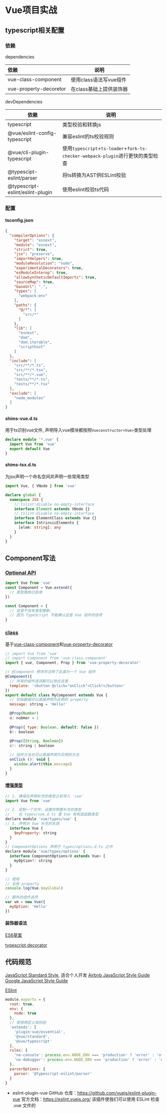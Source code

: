 # Vue项目实战

## typescript相关配置

### 依赖

dependencies

| 依赖                   | 说明                    |
| :--------------------- | ----------------------- |
| vue-class-component    | 使用class语法写vue组件  |
| vue-property-decoretor | 在class基础上提供装饰器 |

devDependencies

| 依赖                             | 说明                                                         |
| -------------------------------- | ------------------------------------------------------------ |
| typescript                       | 类型校验和转换js                                             |
| @vue/eslint-config-typescript    | 兼容eslint的ts校验规则                                       |
| @vue/cli-plugin-typescript       | 使用`typescript`+`ts-loader`+`fork-ts-checker-webpack-plugin`进行更快的类型检查 |
| @typescipt-eslint/parser         | 将ts转换为AST供ESLint校验                                    |
| @typescript-eslint/eslint-plugin | 使用eslint校验ts代码                                         |

### 配置

#### tsconfig.json

```json
{
  "compilerOptions": {
    "target": "esnext",
    "module": "esnext",
    "strict": true,
    "jsx": "preserve",
    "importHelpers": true,
    "moduleResolution": "node",
    "experimentalDecorators": true,
    "esModuleInterop": true,
    "allowSyntheticDefaultImports": true,
    "sourceMap": true,
    "baseUrl": ".",
    "types": [
      "webpack-env"
    ],
    "paths": {
      "@/*": [
        "src/*"
      ]
    },
    "lib": [
      "esnext",
      "dom",
      "dom.iterable",
      "scripthost"
    ]
  },
  "include": [
    "src/**/*.ts",
    "src/**/*.tsx",
    "src/**/*.vue",
    "tests/**/*.ts",
    "tests/**/*.tsx"
  ],
  "exclude": [
    "node_modules"
  ]
}
```

#### shims-vue.d.ts

用于ts识别vue文件, 声明导入vue模块都按照`Vueconstructor<Vue>`类型处理

```ts
declare module '*.vue' {
  import Vue from 'vue'
  export default Vue
}
```

#### shims-tsx.d.ts

为jsx声明一个命名空间并声明一些常用类型

```ts
import Vue, { VNode } from 'vue'

declare global {
  namespace JSX {
    // tslint:disable no-empty-interface
    interface Element extends VNode {}
    // tslint:disable no-empty-interface
    interface ElementClass extends Vue {}
    interface IntrinsicElements {
      [elem: string]: any
    }
  }
}
```

## Component写法

### [Optional API](https://cn.vuejs.org/v2/guide/typescript.html#%E5%9F%BA%E6%9C%AC%E7%94%A8%E6%B3%95)

```js
import Vue from 'vue'
const Component = Vue.extend({
  // 类型推断已启用
})

const Component = {
  // 这里不会有类型推断，
  // 因为 TypeScript 不能确认这是 Vue 组件的选项
}
```

### [class](https://cn.vuejs.org/v2/guide/typescript.html#%E5%9F%BA%E4%BA%8E%E7%B1%BB%E7%9A%84-Vue-%E7%BB%84%E4%BB%B6)

基于[vue-class-component](https://github.com/vuejs/vue-class-component)和[vue-property-decorator](https://github.com/kaorun343/vue-property-decorator)

```js
// import Vue from 'vue'
// import Component from 'vue-class-component'
import { vue, Component, Prop } from 'vue-property-decorator'

// @Component 修饰符注明了此类为一个 Vue 组件
@Component({
  // 所有的组件选项都可以放在这里
  template: '<button @click="onClick">Click!</button>'
})
export default class MyComponent extends Vue {
  // 初始数据可以直接声明为实例的 property
  message: string = 'Hello!'

  @Prop(Number)
  a: nubmer = 1
  
  @Prop({ type: Boolean, default: false })
  b!: boolean
  
  @Prop([String, Boolean])
  c!: string | boolean

  // 组件方法也可以直接声明为实例的方法
  onClick (): void {
    window.alert(this.message)
  }
}
```

#### [增强类型](https://cn.vuejs.org/v2/guide/typescript.html#%E5%A2%9E%E5%BC%BA%E7%B1%BB%E5%9E%8B%E4%BB%A5%E9%85%8D%E5%90%88%E6%8F%92%E4%BB%B6%E4%BD%BF%E7%94%A8)

```js
// 1. 确保在声明补充的类型之前导入 'vue'
import Vue from 'vue'

// 2. 定制一个文件，设置你想要补充的类型
//    在 types/vue.d.ts 里 Vue 有构造函数类型
declare module 'vue/types/vue' {
// 3. 声明为 Vue 补充的东西
  interface Vue {
    $myProperty: string
  }
}
// ComponentOptions 声明于 types/options.d.ts 之中
declare module 'vue/types/options' {
  interface ComponentOptions<V extends Vue> {
    myOption?: string
  }
}

// 使用
// 全局 property
console.log(Vue.$myGlobal)

// 额外的组件选项
var vm = new Vue({
  myOption: 'Hello'
})
```

#### 装饰器语法

[ES6草案](https://www.bookstack.cn/read/es6-3rd/docs-decorator.md)

[typescript decorator](https://www.typescriptlang.org/docs/handbook/decorators.html#class-decorators)

## 代码规范

[JavaScript Standard Style](https://standardjs.com/), 适合个人开发
[Airbnb JavaScript Style Guide](https://github.com/airbnb/javascript)
[Google JavaScript Style Guide](https://google.github.io/styleguide/jsguide.html)  

[ESlint](https://cn.eslint.org/)

```js
module.exports = {
  root: true,
  env: {
    node: true
  },
  // 使用预定义规则组
  'extends': [
    'plugin:vue/essential',
    '@vue/standard',
    '@vue/typescript'
  ],
  rules: {
    'no-console': process.env.NODE_ENV === 'production' ? 'error' : 'off',
    'no-debugger': process.env.NODE_ENV === 'production' ? 'error' : 'off'
  },
  parserOptions: {
    parser: '@typescript-eslint/parser'
  }
}
```

- eslint-plugin-vue
  GitHub 仓库：https://github.com/vuejs/eslint-plugin-vue
  官⽅⽂档：https://eslint.vuejs.org/
  该插件使我们可以使⽤ ESLint 检查 .vue ⽂件的 <template> 和 <script>
  查找语法错误
  查找对[Vue.js指令](https://vuejs.org/v2/api/#Directives)的错误使⽤
  查找违反[Vue.js样式指南](https://vuejs.org/v2/style-guide/)的⾏为
- [@vue/eslint-config-standard](https://github.com/vuejs/eslint-config-standard)
  [eslint-plugin-standard](https://github.com/standard/eslint-plugin-standard)
  [JavaScript Standard Style](https://standardjs.com/)
- [@vue/eslint-config-typescript](https://github.com/vuejs/eslint-config-typescript)
  规则列表：https://github.com/typescript-eslint/typescripteslint/tree/master/packages/eslint-plugin#supported-rules  

### [自定义ES Lint](https://cn.eslint.org/docs/user-guide/configuring)

改变一个规则, id必须为以下之一:

- "off" 或 0 - 关闭规则
- "warn" 或 1 - 开启规则，使⽤警告级别的错误： warn (不会导致程序退出)
- "error" 或 2 - 开启规则，使⽤错误级别的错误： error (当被触发的时候，程序会退出)  

#### 配置规则

```js
// 规则可以带额外选项, 使用数组字面量指定, 数组第一总是规则的严重程度
{
	"rules": {
    "rule1": "off",
    "rule2": "error",
    "rule3": ["error", "double"],
    // 使用`plugin/rule`的形式配置定义在插件中的规则
    // 插件名称为包名去掉`eslint-plugin-`前缀
    "plugin1/rule4": "error"
	}
}
// 可以在文件中使用注释启用规则
/* eslint rule1: "off", rule2: "error", plugin1/rule4: ["error", "double"] */
```

#### cache

ts的编译结果会保留在`node_modules/.cache`目录下, 所以偶尔会发生代码更改了但eslint没报错的情况, 这时候需要手动删除cache重启服务

#### VS Code配置

```json
{
    "files.autoSave": "off",
    "eslint.validate": [
        "javascript",
        "javascriptreact",
        "vue-html",
        "vue"
    ],
    "eslint.run": "onSave",
    "editor.codeActionsOnSave": {
        "source.fixAll.eslint": true
    }
}
```

## [Element UI](https://element.eleme.cn/#/zh-CN)

`npm i element-ui  `

```js
// main.ts
import ElementUI from 'element-ui'
import 'element-ui/lib/theme-chalk/index.css'

Vue.use(ElementUI)
```

### 样式处理

```
src/styles
|-- index.less // 全局样式, 在入口模块加载生效
|-- mixin.less // 公共的mixin混入, 将重复的样式封装为mixin混入到复用的地方
|-- reset.less // 重置基础样式
|-- variables.less // 公共样式变量
```

### 全局样式

```
<style lang="scss" scoped>
@import "~@/styles/variables.scss"

.text {
  color: $success-color;
}
</style>
```

#### [通过css-loader加载到全局](https://cli.vuejs.org/zh/guide/css.html#%E5%90%91%E9%A2%84%E5%A4%84%E7%90%86%E5%99%A8-loader-%E4%BC%A0%E9%80%92%E9%80%89%E9%A1%B9)

```js
// ./vue.config.js
module.exports = {
  css: {
    loaderOptions: {
      scss: {
        additionalData: `@import "~@/variables.scss";`
      }
    }
  }
}
```

## 后端接口代理

### [devServer](https://cli.vuejs.org/zh/config/#devserver)

```
devServer: {
    proxy: {
      '/api': {
        target: '<url>',
        ws: true,
        changeOrigin: true
      },
      '/foo': {
        target: '<other_url>'
      }
    }
  }
}
```

### 路由配置

配置component时注意使用懒加载, 并使用注释别名, 否则会编译为以数字为名的模块

```
{
  name: 'advert-space',
  path: '/advert-space',
  component: () =>
    import(
      /* webpackChunkName: 'advert-space' */ '@/views/advert-space/index.vue'
    )
},
```

### 用户接口

#### [登录](http://113.31.105.128/front/doc.html#/edu-front-boot/%E7%94%A8%E6%88%B7%E6%8E%A5%E5%8F%A3/loginUsingPOST)

`axios`默认data format是`application/json`, 但登录接口是`x-www-form-urlencoded`, 搜索[官方文档](https://github.com/axios/axios#using-applicationx-www-form-urlencoded-format), 有两种方法:

1. 使用[`URLSearchParams`](https://developer.mozilla.org/en-US/docs/Web/API/URLSearchParams)创建data, 但需要polifill

   ```js
   const params = new URLSearchParams();
   params.append('param1', 'value1');
   params.append('param2', 'value2');
   axios.post('/foo', params);
   ```

2. 使用qs库

   ```js
   import qs from 'qs';
   const data = { 'bar': 123 };
   // axios.post('/foo', qs.stringify(data));
   const options = {
     method: 'POST',
     headers: { 'content-type': 'application/x-www-form-urlencoded' },
     data: qs.stringify(data),
     url,
   };
   axios(options);
   ```
   

## [表单验证](https://element.eleme.io/#/zh-CN/component/form#zi-ding-yi-xiao-yan-gui-ze)

- 为`form`绑定`rules`
  - rule规则使用[async-validator](https://github.com/yiminghe/async-validator)
- 将formdata双向绑定到form上
- 将`item.prop`设置为rule的校验字段
- 为from绑定ref, 然后调用`validate`和`resetFields`方法

## 用户登录

使用vuex共享userinfo

在store初始化和set的时候读取/写入`window.localstorage`以实现持久化

### 权限控制

为每个页面通过[路由元信息](https://router.vuejs.org/zh/guide/advanced/meta.html#%E8%B7%AF%E7%94%B1%E5%85%83%E4%BF%A1%E6%81%AF)配置权限, 并使用全局[路由守卫](https://router.vuejs.org/zh/guide/advanced/navigation-guards.html#%E5%AF%BC%E8%88%AA%E5%AE%88%E5%8D%AB)判断权限

```js
// 路由守卫中一定要调用 next，否则页码无法展示
router.beforeEach((to, from, next) => {
  // to.matched 是一个数组（匹配到是路由记录）, 只要任意一个路由需要身份验证
  if (to.matched.some(record => record.meta.requiresAuth)) {
    if (!store.state.user) {
      next({
        name: 'login',
        query: { // 通过 url 传递查询字符串参数
          redirect: to.fullPath // 把登录成功需要返回的页面告诉登录页面
        }
      })
    } else {
      next() // 允许通过
    }
  } else {
    next() // 允许通过
  }
})
```

#### 动态绑定资源路径时, 需要使用`require`方法

`<img :src="userInfo.img || require('@/assets/default-avatar.png')"`

### 拦截请求设置Auth

axios可以使用interceptors为请求和响应设置拦截器

```js
request.interceptors.request.use(config => {
  if (store.state.user && store.state.user.access_token) {
    config.headers.Authorization = store.state.user.access_token
  }
  return config
})
```

## access token

token设置比较短的过期时间, 为了安全

### 过期处理方法

1. 请求前, 判断token是否过期, 是则挂起请求, 刷新token后再继续
   - 在请求前拦截, 节省请求
   - 需要后端提供额外的过期时间字段
   - 使用本地时间判断是否过期, 拦截会失败
2. 请求后, 根据response判断是否过期, 是则刷新后重试请求
   - 不需要额外字段
   - 多消耗一次请求

推荐使用方式二

### axios拦截器

```js
request.interceptors.response.use(
  res => res,
  async err => {
    if (err.response) {
      // 收到响应但状态码错误
      const { status } = err.response
      switch (status) {
        case 400:
          Message.error('请求参数错误')
          break
        case 401:
          // token无效, 未提供, 过期等
          if (await tryUpdateToken()) {
            return request(err.config)
          }
          return Promise.reject(err)
        case 403:
          Message.error('没有权限, 请联系管理员')
          break
        case 404:
          Message.error('请求资源不存在, 请联系管理员')
          break
        default:
          Message.error('服务端错误, 请联系管理员')
          break
      }
    } else if (err.request) {
      // 未收到响应
      Message.error('请求超时, 请重试')
    } else {
      // 在设置请求时触发错误
      Message.error(`请求失败: ${err.message}`)
    }
    return Promise.reject(err)
  }
)

const tryUpdateToken = async () => {
  const tokenForRefresh =
    (store.state.user && store.state.user.refresh_token) || null
  if (!tokenForRefresh) {
    redirectLogin()
    return false
  }

  try {
    const {
      data: { success, content, message }
    } = await refreshToken(tokenForRefresh)
    if (!success) {
      throw message
    }

    store.commit('setUser', JSON.parse(content))
    return true
  } catch (error) {
    store.commit('setUser', null)
    redirectLogin()
    return false
  }
}
```

### refresh token

用户登录时有`access token`和`refresh token`, `refresh token`用于获得新的`access token`, 且仅能使用一次

所以需要在拦截器中设置请求缓存队列, 当有多个请求需要刷新token时, 只进行一次刷新, 成功后再继续执行队列中的所有请求

```js
let refreshingToken = false
const waitingRequests: any[] = []
case 401:
  // token无效, 未提供, 过期等
  if (!refreshingToken) {
    refreshingToken = true
    tryRefreshToken()
      .then(refreshed => {
        waitingRequests.forEach(({ resolve, reject }) =>
          refreshed ? resolve() : reject()
        )
      })
      .finally(() => {
        refreshingToken = false
        waitingRequests.splice(0)
      })
  }
  return new Promise((resolve, reject) =>
    waitingRequests.push({
      resolve: () => resolve(request(err.config)),
      reject: () => reject(new Error('refresh token failed'))
    })
  )
case 403:
  ...
```

## 权限管理

- 用户分配多个角色, 取所有角色并集的权限和资源
- 不同角色可看到的菜单不一样
- 不同角色可操作的资源不一样
- 资源就是接口, 对不同资源的增删改查操作权限



## 组件和路由解耦

router配置中传入 `props: true`, 这样url的params就会绑定到组件的props中

## 富文本编辑器

- [ckeditor5](https://ckeditor.com/ckeditor-5/)
- [quill](https://quilljs.com/)
- [medium-editor](https://github.com/yabwe/medium-editor), 更新频率慢
- [wangeditor](http://www.wangeditor.com/), 国人维护
- [tinymce](https://www.tiny.cloud/)
- [ueditor](https://github.com/fex-team/ueditor), 百度, 不再维护












































